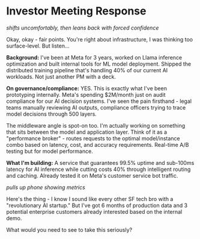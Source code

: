 # Investor Meeting Response

*shifts uncomfortably, then leans back with forced confidence*

Okay, okay - fair points. You're right about infrastructure, I was thinking too surface-level. But listen...

**Background:** I've been at Meta for 3 years, worked on Llama inference optimization and built internal tools for ML model deployment. Shipped the distributed training pipeline that's handling 40% of our current AI workloads. Not just another PM with a deck.

**On governance/compliance:** YES. This is exactly what I've been prototyping internally. Meta's spending $2M/month just on audit compliance for our AI decision systems. I've seen the pain firsthand - legal teams manually reviewing AI outputs, compliance officers trying to trace model decisions through 500 layers. 

The middleware angle is spot-on too. I'm actually working on something that sits between the model and application layer. Think of it as a "performance broker" - routes requests to the optimal model/instance combo based on latency, cost, and accuracy requirements. Real-time A/B testing but for model performance.

**What I'm building:** A service that guarantees 99.5% uptime and sub-100ms latency for AI inference while cutting costs 40% through intelligent routing and caching. Already tested it on Meta's customer service bot traffic.

*pulls up phone showing metrics*

Here's the thing - I know I sound like every other SF tech bro with a "revolutionary AI startup." But I've got 6 months of production data and 3 potential enterprise customers already interested based on the internal demo.

What would you need to see to take this seriously?